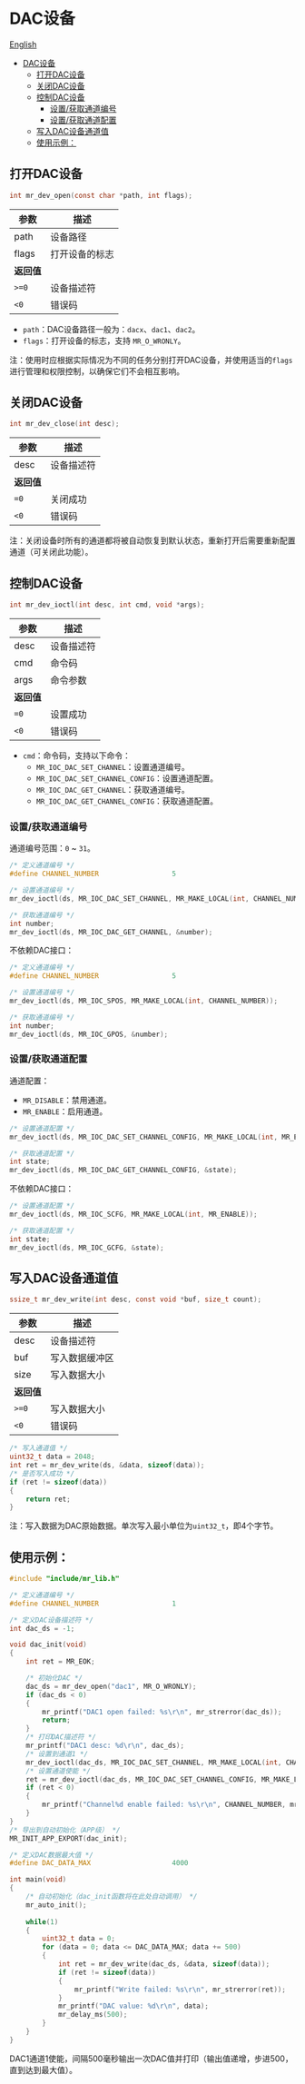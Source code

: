 # DAC设备

[English](dac_EN.md)

<!-- TOC -->
* [DAC设备](#dac设备)
  * [打开DAC设备](#打开dac设备)
  * [关闭DAC设备](#关闭dac设备)
  * [控制DAC设备](#控制dac设备)
    * [设置/获取通道编号](#设置获取通道编号)
    * [设置/获取通道配置](#设置获取通道配置)
  * [写入DAC设备通道值](#写入dac设备通道值)
  * [使用示例：](#使用示例)
<!-- TOC -->

## 打开DAC设备

```c
int mr_dev_open(const char *path, int flags);
```

| 参数      | 描述      |
|---------|---------|
| path    | 设备路径    |
| flags   | 打开设备的标志 |
| **返回值** |         |
| `>=0`   | 设备描述符   |
| `<0`    | 错误码     |

- `path`：DAC设备路径一般为：`dacx`、`dac1`、`dac2`。
- `flags`：打开设备的标志，支持 `MR_O_WRONLY`。

注：使用时应根据实际情况为不同的任务分别打开DAC设备，并使用适当的`flags`进行管理和权限控制，以确保它们不会相互影响。

## 关闭DAC设备

```c
int mr_dev_close(int desc);
```

| 参数      | 描述    |
|---------|-------|
| desc    | 设备描述符 |
| **返回值** |       |
| `=0`    | 关闭成功  |
| `<0`    | 错误码   |

注：关闭设备时所有的通道都将被自动恢复到默认状态，重新打开后需要重新配置通道（可关闭此功能）。

## 控制DAC设备

```c
int mr_dev_ioctl(int desc, int cmd, void *args);
```

| 参数      | 描述    |
|---------|-------|
| desc    | 设备描述符 |
| cmd     | 命令码   |
| args    | 命令参数  |
| **返回值** |       |
| `=0`    | 设置成功  |
| `<0`    | 错误码   |

- `cmd`：命令码，支持以下命令：
    - `MR_IOC_DAC_SET_CHANNEL`：设置通道编号。
    - `MR_IOC_DAC_SET_CHANNEL_CONFIG`：设置通道配置。
    - `MR_IOC_DAC_GET_CHANNEL`：获取通道编号。
    - `MR_IOC_DAC_GET_CHANNEL_CONFIG`：获取通道配置。

### 设置/获取通道编号

通道编号范围：`0` ~ `31`。

```c
/* 定义通道编号 */
#define CHANNEL_NUMBER                  5

/* 设置通道编号 */
mr_dev_ioctl(ds, MR_IOC_DAC_SET_CHANNEL, MR_MAKE_LOCAL(int, CHANNEL_NUMBER));

/* 获取通道编号 */
int number;
mr_dev_ioctl(ds, MR_IOC_DAC_GET_CHANNEL, &number);
```

不依赖DAC接口：

```c
/* 定义通道编号 */
#define CHANNEL_NUMBER                  5

/* 设置通道编号 */
mr_dev_ioctl(ds, MR_IOC_SPOS, MR_MAKE_LOCAL(int, CHANNEL_NUMBER));

/* 获取通道编号 */
int number;
mr_dev_ioctl(ds, MR_IOC_GPOS, &number);
```

### 设置/获取通道配置

通道配置：

- `MR_DISABLE`：禁用通道。
- `MR_ENABLE`：启用通道。

```c
/* 设置通道配置 */
mr_dev_ioctl(ds, MR_IOC_DAC_SET_CHANNEL_CONFIG, MR_MAKE_LOCAL(int, MR_ENABLE));

/* 获取通道配置 */
int state;
mr_dev_ioctl(ds, MR_IOC_DAC_GET_CHANNEL_CONFIG, &state);
```

不依赖DAC接口：

```c
/* 设置通道配置 */
mr_dev_ioctl(ds, MR_IOC_SCFG, MR_MAKE_LOCAL(int, MR_ENABLE));

/* 获取通道配置 */
int state;
mr_dev_ioctl(ds, MR_IOC_GCFG, &state);
```

## 写入DAC设备通道值

```c
ssize_t mr_dev_write(int desc, const void *buf, size_t count);
```

| 参数      | 描述      |
|---------|---------|
| desc    | 设备描述符   |
| buf     | 写入数据缓冲区 |
| size    | 写入数据大小  |
| **返回值** |         |
| `>=0`   | 写入数据大小  |
| `<0`    | 错误码     |

```c
/* 写入通道值 */
uint32_t data = 2048;
int ret = mr_dev_write(ds, &data, sizeof(data));
/* 是否写入成功 */
if (ret != sizeof(data))
{
    return ret;
}
```

注：写入数据为DAC原始数据。单次写入最小单位为`uint32_t`，即4个字节。

## 使用示例：

```c
#include "include/mr_lib.h"

/* 定义通道编号 */
#define CHANNEL_NUMBER                  1

/* 定义DAC设备描述符 */
int dac_ds = -1;

void dac_init(void)
{
    int ret = MR_EOK;

    /* 初始化DAC */
    dac_ds = mr_dev_open("dac1", MR_O_WRONLY);
    if (dac_ds < 0)
    {
        mr_printf("DAC1 open failed: %s\r\n", mr_strerror(dac_ds));
        return;
    }
    /* 打印DAC描述符 */
    mr_printf("DAC1 desc: %d\r\n", dac_ds);
    /* 设置到通道1 */
    mr_dev_ioctl(dac_ds, MR_IOC_DAC_SET_CHANNEL, MR_MAKE_LOCAL(int, CHANNEL_NUMBER));
    /* 设置通道使能 */
    ret = mr_dev_ioctl(dac_ds, MR_IOC_DAC_SET_CHANNEL_CONFIG, MR_MAKE_LOCAL(int, MR_ENABLE));
    if (ret < 0)
    {
        mr_printf("Channel%d enable failed: %s\r\n", CHANNEL_NUMBER, mr_strerror(ret));
    }
}
/* 导出到自动初始化（APP级） */
MR_INIT_APP_EXPORT(dac_init);

/* 定义DAC数据最大值 */
#define DAC_DATA_MAX                    4000

int main(void)
{
    /* 自动初始化（dac_init函数将在此处自动调用） */
    mr_auto_init();
    
    while(1)
    {
        uint32_t data = 0;
        for (data = 0; data <= DAC_DATA_MAX; data += 500)
        {
            int ret = mr_dev_write(dac_ds, &data, sizeof(data));
            if (ret != sizeof(data))
            {
                mr_printf("Write failed: %s\r\n", mr_strerror(ret));
            }
            mr_printf("DAC value: %d\r\n", data);
            mr_delay_ms(500);
        }
    }
}
```

DAC1通道1使能，间隔500毫秒输出一次DAC值并打印（输出值递增，步进500，直到达到最大值）。
